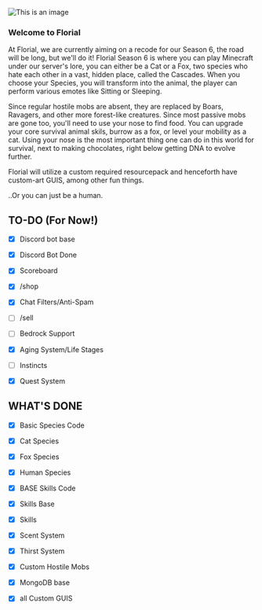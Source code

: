 ![This is an image](https://media.discordapp.net/attachments/595326600904572948/1053600440983498772/banner.png)
### Welcome to Florial

At Florial, we are currently aiming on a recode for our Season 6, the road will be long, but we'll do it! Florial Season 6 is where you can play Minecraft under our server's lore, you can either be a Cat or a Fox, two species who hate each other in a vast, hidden place, called the Cascades. When you choose your Species, you will transform into the animal, the player can perform various emotes like Sitting or Sleeping.

Since regular hostile mobs are absent, they are replaced by Boars, Ravagers, and other more forest-like creatures. Since most passive mobs are gone too, you'll need to use your nose to find food. You can upgrade your core survival animal skils, burrow as a fox, or level your mobility as a cat. Using your nose is the most important thing one can do in this world for survival, next to making chocolates, right below getting DNA to evolve further.

Florial will utilize a custom required resourcepack and henceforth have custom-art GUIS, among other fun things.

..Or you can just be a human.

## TO-DO (For Now!)

- [x] Discord bot base
- [x] Discord Bot Done
- [x] Scoreboard
- [x] /shop
- [x] Chat Filters/Anti-Spam
- [ ] /sell
- [ ] Bedrock Support
- [x] Aging System/Life Stages
- [ ] Instincts
- [x] Quest System


## WHAT'S DONE


- [x] Basic Species Code 
- [x] Cat Species
- [x] Fox Species
- [x] Human Species
- [x] BASE Skills Code
- [x] Skills Base
- [x] Skills
- [x] Scent System
- [x] Thirst System 
- [x] Custom Hostile Mobs 
- [x] MongoDB base 
- [x] all Custom GUIS 



